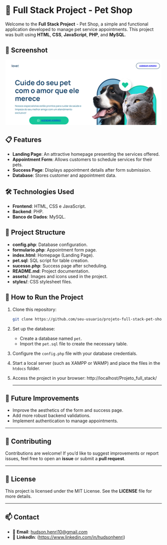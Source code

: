 # 🐾 Full Stack Project - Pet Shop

Welcome to the **Full Stack Project** - Pet Shop, a simple and functional application developed to manage pet service appointments. This project was built using **HTML**, **CSS**, **JavaScript**, **PHP**, and **MySQL**.

## 📸 Screenshot

![Project Screenshot](screenshot.PNG)

## 📋 Features

- **Landing Page**: An attractive homepage presenting the services offered.
- **Appointment Form**: Allows customers to schedule services for their pets.
- **Success Page**: Displays appointment details after form submission.
- **Database**: Stores customer and appointment data.

## 🛠️ Technologies Used

- **Frontend**: HTML, CSS e JavaScript.
- **Backend**: PHP.
- **Banco de Dados**: MySQL.

## 📂 Project Structure

- **config.php**: Database configuration.
- **formulario.php**: Appointment form page.
- **index.html**: Homepage (Landing Page).
- **pet.sql**: SQL script for table creation.
- **sucesso.php**: Success page after scheduling.
- **README.md**: Project documentation.
- **assets/**: Images and icons used in the project.
- **styles/**: CSS stylesheet files.
  
## 🚀 How to Run the Project

1. Clone this repository:
   ```bash
   git clone https://github.com/seu-usuario/projeto-full-stack-pet-shop.git
   ```
2. Set up the database:
   - Create a database named `pet`.
   - Import the `pet.sql` file to create the necessary table.

3. Configure the `config.php` file with your database credentials.

4. Start a local server (such as XAMPP or WAMP) and place the files in the `htdocs` folder.

5. Access the project in your browser:
   http://localhost/Projeto_full_stack/

     ---
   
## 📌 Future Improvements

- Improve the aesthetics of the form and success page.
- Add more robust backend validations.
- Implement authentication to manage appointments.
  
---

## 🤝 Contributing

Contributions are welcome!
If you’d like to suggest improvements or report issues, feel free to open an **issue** or submit a **pull request**.  

---

## 📄 License

This project is licensed under the MIT License.
See the **LICENSE** file for more details.

---

## 📫 Contact

- 📧 **Email**: hudson.henri10@gmail.com 
- 💼 **LinkedIn**: (https://www.linkedin.com/in/hudsonhenri)  
